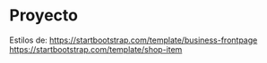 # Proyecto



Estilos de:
https://startbootstrap.com/template/business-frontpage
https://startbootstrap.com/template/shop-item